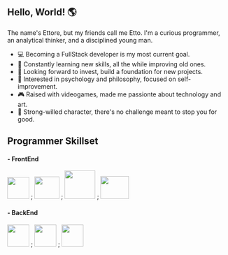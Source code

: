 ## Hello, World! :earth_americas:

The name's Ettore, but my friends call me Etto. I'm a curious programmer, an analytical thinker, and a disciplined young man.

- :computer: Becoming a FullStack developer is my most current goal.
- 🌱 Constantly learning new skills, all the while improving old ones.
- :money_with_wings: Looking forward to invest, build a foundation for new projects.
- 🤔 Interested in psychology and philosophy, focused on self-improvement. 
- :video_game: Raised with videogames, made me passionte about technology and art.
- :mount_fuji: Strong-willed character, there's no challenge meant to stop you for good.

## Programmer Skillset

#### - FrontEnd
<img src="https://camo.githubusercontent.com/16f6271f57e66053caabae23a13a4e5baf678013825d37409b42d64ebc25e246/68747470733a2f2f63646e2e776f726c64766563746f726c6f676f2e636f6d2f6c6f676f732f6a6176617363726970742d312e737667" width="50px" height="50px">   ;   <img src="https://cdn.iconscout.com/icon/free/png-256/html5-40-1175193.png" width="57px" height="51px">   ;   <img src="https://camo.githubusercontent.com/5a540a748bef7b5a5c6b38215315abc4c40e31cb733d5f83534ffbdc00eb9e37/68747470733a2f2f63646e2e776f726c64766563746f726c6f676f2e636f6d2f6c6f676f732f6373732d352e737667" width="70px" height="65px">   ;   <img src="https://camo.githubusercontent.com/70ea199263787f23ad0f1feaf0c265d3baeb4286dd7089aa56ece4f73ee99f94/68747470733a2f2f63646e2e776f726c64766563746f726c6f676f2e636f6d2f6c6f676f732f626f6f7473747261702d352d312e737667" width="65px" height="52px">

#### - BackEnd
<img src="https://camo.githubusercontent.com/16f6271f57e66053caabae23a13a4e5baf678013825d37409b42d64ebc25e246/68747470733a2f2f63646e2e776f726c64766563746f726c6f676f2e636f6d2f6c6f676f732f6a6176617363726970742d312e737667" width="50px" height="50px">   ;   <img src="https://upload.wikimedia.org/wikipedia/commons/thumb/7/7a/C_Sharp_logo.svg/1200px-C_Sharp_logo.svg.png" width="50px" height="50px">   ;   <img src="https://www.pinclipart.com/picdir/big/9-92644_database-clipart-raw-data-azure-sql-server-png.png" width="50px" height="50px">
